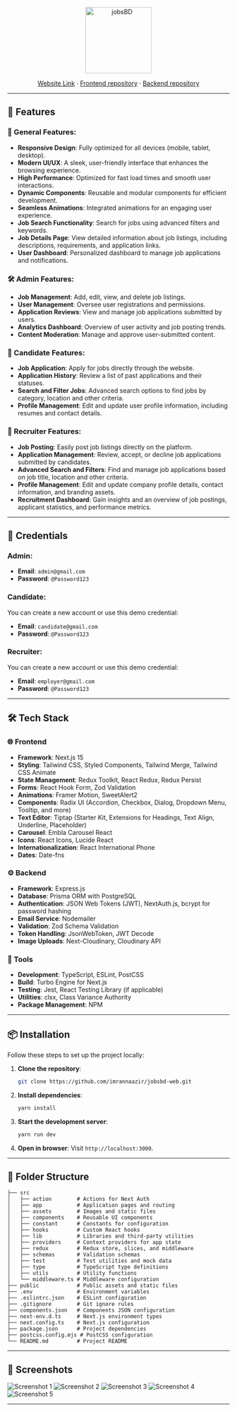 <p align="center">
  <img src="src\assets\main\logo-transparent.png" alt="jobsBD" height="150dp">
</p>

<p align=center>
  <a href="https://jobsbd.vercel.app/">Website Link</a> ·
  <a href="https://github.com/imrannaazir/jobsbd-web">Frontend repository</a> ·
  <a href="https://github.com/imrannaazir/jobsbd-api">Backend repository</a>
</p>

---

## 🚀 Features

### 🌟 General Features:
- **Responsive Design**: Fully optimized for all devices (mobile, tablet, desktop).
- **Modern UI/UX**: A sleek, user-friendly interface that enhances the browsing experience.
- **High Performance**: Optimized for fast load times and smooth user interactions.
- **Dynamic Components**: Reusable and modular components for efficient development.
- **Seamless Animations**: Integrated animations for an engaging user experience.
- **Job Search Functionality**: Search for jobs using advanced filters and keywords.
- **Job Details Page**: View detailed information about job listings, including descriptions, requirements, and application links.
- **User Dashboard**: Personalized dashboard to manage job applications and notifications.

### 🛠️ Admin Features:
- **Job Management**: Add, edit, view, and delete job listings.
- **User Management**: Oversee user registrations and permissions.
- **Application Reviews**: View and manage job applications submitted by users.
- **Analytics Dashboard**: Overview of user activity and job posting trends.
- **Content Moderation**: Manage and approve user-submitted content.

### 👤 Candidate Features:
- **Job Application**: Apply for jobs directly through the website.
- **Application History**: Review a list of past applications and their statuses.
- **Search and Filter Jobs**: Advanced search options to find jobs by category, location and other criteria.
- **Profile Management**: Edit and update user profile information, including resumes and contact details.


### 💼 Recruiter Features:
- **Job Posting**: Easily post job listings directly on the platform.
- **Application Management**: Review, accept, or decline job applications submitted by candidates.
- **Advanced Search and Filters**: Find and manage job applications based on job title, location and other criteria.
- **Profile Management**: Edit and update company profile details, contact information, and branding assets.
- **Recruitment Dashboard**: Gain insights and an overview of job postings, applicant statistics, and performance metrics.



---


## 🔐 Credentials

### Admin:
- **Email**: `admin@gmail.com`
- **Password**: `@Password123`

### Candidate:  
You can create a new account or use this demo credential:  
- **Email**: `candidate@gmail.com`  
- **Password**: `@Password123`

### Recruiter:  
You can create a new account or use this demo credential:  
- **Email**: `employer@gmail.com`  
- **Password**: `@Password123`
---
## 🛠️ Tech Stack

### 🌐 Frontend
- **Framework**: Next.js 15
- **Styling**: Tailwind CSS, Styled Components, Tailwind Merge, Tailwind CSS Animate
- **State Management**: Redux Toolkit, React Redux, Redux Persist
- **Forms**: React Hook Form, Zod Validation
- **Animations**: Framer Motion, SweetAlert2
- **Components**: Radix UI (Accordion, Checkbox, Dialog, Dropdown Menu, Tooltip, and more)
- **Text Editor**: Tiptap (Starter Kit, Extensions for Headings, Text Align, Underline, Placeholder)
- **Carousel**: Embla Carousel React
- **Icons**: React Icons, Lucide React
- **Internationalization**: React International Phone
- **Dates**: Date-fns

### ⚙️ Backend
- **Framework**: Express.js
- **Database**: Prisma ORM with PostgreSQL
- **Authentication**: JSON Web Tokens (JWT), NextAuth.js, bcrypt for password hashing
- **Email Service**: Nodemailer
- **Validation**: Zod Schema Validation
- **Token Handling**: JsonWebToken, JWT Decode
- **Image Uploads**: Next-Cloudinary, Cloudinary API

### 🧰 Tools
- **Development**: TypeScript, ESLint, PostCSS
- **Build**: Turbo Engine for Next.js
- **Testing**: Jest, React Testing Library (if applicable)
- **Utilities**: clsx, Class Variance Authority
- **Package Management**: NPM

---


## 📦 Installation

Follow these steps to set up the project locally:

1. **Clone the repository**:
   ```bash
   git clone https://github.com/imrannaazir/jobsbd-web.git
   ```

2. **Install dependencies**:
   ```bash
   yarn install
   ```

3. **Start the development server**:
   ```bash
   yarn run dev
   ```

4. **Open in browser**:
   Visit `http://localhost:3000`.

---

## 📂 Folder Structure

```
├── src
│   ├── action        # Actions for Next Auth
│   ├── app           # Application pages and routing
│   ├── assets        # Images and static files
│   ├── components    # Reusable UI components
│   ├── constant      # Constants for configuration
│   ├── hooks         # Custom React hooks
│   ├── lib           # Libraries and third-party utilities
│   ├── providers     # Context providers for app state
│   ├── redux         # Redux store, slices, and middleware
│   ├── schemas       # Validation schemas 
│   ├── test          # Test utilities and mock data
│   ├── type          # TypeScript type definitions
│   ├── utils         # Utility functions
│   └── middleware.ts # Middleware configuration
├── public            # Public assets and static files
├── .env              # Environment variables
├── .eslintrc.json    # ESLint configuration
├── .gitignore        # Git ignore rules
├── components.json   # Components JSON configuration
├── next-env.d.ts     # Next.js environment types
├── next.config.ts    # Next.js configuration
├── package.json      # Project dependencies
├── postcss.config.mjs # PostCSS configuration
└── README.md         # Project README

```

---

## 📸 Screenshots

![Screenshot 1](src/assets/readme/jobsbd-1.PNG)
![Screenshot 2](src/assets/readme/jobsbd-2.PNG)
![Screenshot 3](src/assets/readme/jobsbd-3.PNG)
![Screenshot 4](src/assets/readme/jobsbd-4.PNG)
![Screenshot 5](src/assets/readme/jobsbd-5.PNG)

---


